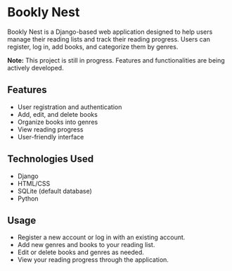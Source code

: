 # Bookly Nest

Bookly Nest is a Django-based web application designed to help users manage their reading lists and track their reading progress. Users can register, log in, add books, and categorize them by genres.

**Note:** This project is still in progress. Features and functionalities are being actively developed.

## Features

-   User registration and authentication
-   Add, edit, and delete books
-   Organize books into genres
-   View reading progress
-   User-friendly interface

## Technologies Used

-   Django
-   HTML/CSS
-   SQLite (default database)
-   Python

## Usage

-   Register a new account or log in with an existing account.
-   Add new genres and books to your reading list.
-   Edit or delete books and genres as needed.
-   View your reading progress through the application.
